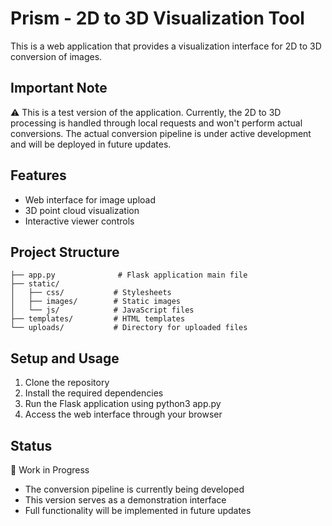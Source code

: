 # Prism - 2D to 3D Visualization Tool

This is a web application that provides a visualization interface for 2D to 3D conversion of images.

## Important Note
⚠️ This is a test version of the application. Currently, the 2D to 3D processing is handled through local requests and won't perform actual conversions. The actual conversion pipeline is under active development and will be deployed in future updates.

## Features
- Web interface for image upload
- 3D point cloud visualization
- Interactive viewer controls

## Project Structure
```
├── app.py              # Flask application main file
├── static/            
│   ├── css/           # Stylesheets
│   ├── images/        # Static images
│   └── js/            # JavaScript files
├── templates/         # HTML templates
└── uploads/           # Directory for uploaded files
```

## Setup and Usage
1. Clone the repository
2. Install the required dependencies
3. Run the Flask application using python3 app.py
4. Access the web interface through your browser

## Status
🚧 Work in Progress
- The conversion pipeline is currently being developed
- This version serves as a demonstration interface
- Full functionality will be implemented in future updates

